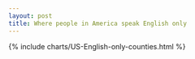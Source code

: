 ```yaml
---
layout: post
title: Where people in America speak English only
---
```


{% include charts/US-English-only-counties.html %}

